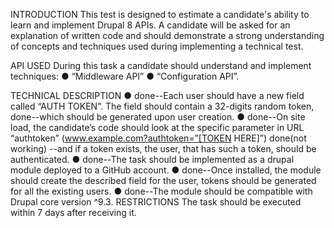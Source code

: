 INTRODUCTION
This test is designed to estimate a candidate's ability to learn and implement Drupal 8 APIs. 
A candidate will be asked for an explanation of written code and should demonstrate a strong understanding of concepts and techniques used during implementing a technical test.

API USED
During this task a candidate should understand and implement techniques:
●	“Middleware API”
●	“Configuration API”.


TECHNICAL DESCRIPTION
●	done--Each user should have a new field called “AUTH TOKEN”. The field should contain a 32-digits random token, 
        done--which should be generated upon user creation.
●	done--On site load, the candidate’s code should look at the specific parameter in URL “authtoken” (www.example.com?authtoken=”[TOKEN HERE]”) 
        done(not working) --and if a token exists, the user, that has such a token, should be authenticated.
●	done--The task should be implemented as a drupal module deployed to a GitHub account.
●	done--Once installed, the module should create the described field for the user, tokens should be generated for all the existing users.
●	done--The module should be compatible with Drupal core version ^9.3.
RESTRICTIONS
The task should be executed within 7 days after receiving it.


